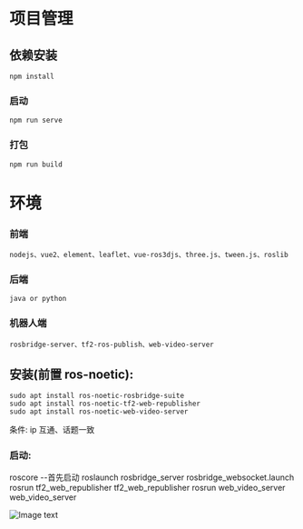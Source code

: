 # 项目管理

## 依赖安装

```
npm install
```

### 启动

```
npm run serve
```

### 打包

```
npm run build
```

# 环境

### 前端

```
nodejs、vue2、element、leaflet、vue-ros3djs、three.js、tween.js、roslib
```

### 后端

```
java or python
```

### 机器人端

```
rosbridge-server、tf2-ros-publish、web-video-server
```

## 安装(前置 ros-noetic):

```
sudo apt install ros-noetic-rosbridge-suite
sudo apt install ros-noetic-tf2-web-republisher
sudo apt install ros-noetic-web-video-server
```

条件: ip 互通、话题一致

### 启动:

roscore --首先启动
roslaunch rosbridge_server rosbridge_websocket.launch
rosrun tf2_web_republisher tf2_web_republisher
rosrun web_video_server web_video_server

![Image text]()

